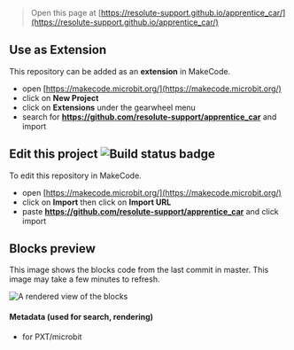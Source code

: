 
> Open this page at [https://resolute-support.github.io/apprentice_car/](https://resolute-support.github.io/apprentice_car/)

## Use as Extension

This repository can be added as an **extension** in MakeCode.

* open [https://makecode.microbit.org/](https://makecode.microbit.org/)
* click on **New Project**
* click on **Extensions** under the gearwheel menu
* search for **https://github.com/resolute-support/apprentice_car** and import

## Edit this project ![Build status badge](https://github.com/resolute-support/apprentice_car/workflows/MakeCode/badge.svg)

To edit this repository in MakeCode.

* open [https://makecode.microbit.org/](https://makecode.microbit.org/)
* click on **Import** then click on **Import URL**
* paste **https://github.com/resolute-support/apprentice_car** and click import

## Blocks preview

This image shows the blocks code from the last commit in master.
This image may take a few minutes to refresh.

![A rendered view of the blocks](https://github.com/resolute-support/apprentice_car/raw/master/.github/makecode/blocks.png)

#### Metadata (used for search, rendering)

* for PXT/microbit
<script src="https://makecode.com/gh-pages-embed.js"></script><script>makeCodeRender("{{ site.makecode.home_url }}", "{{ site.github.owner_name }}/{{ site.github.repository_name }}");</script>
